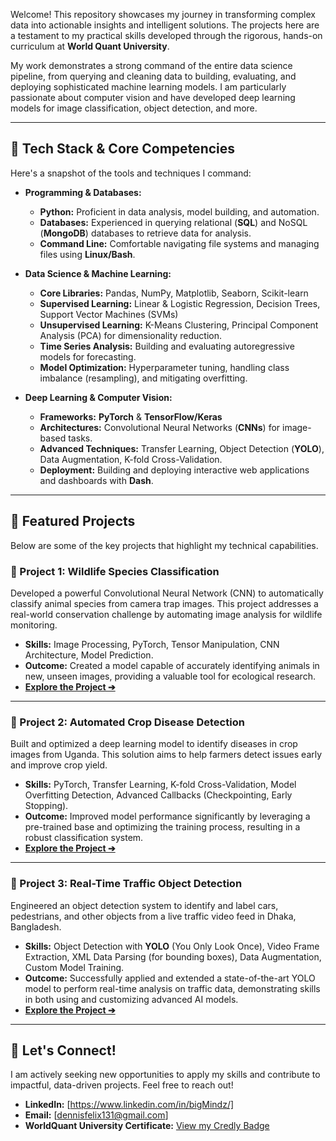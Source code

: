 Welcome\! This repository showcases my journey in transforming complex data into actionable insights and intelligent solutions. The projects here are a testament to my practical skills developed through the rigorous, hands-on curriculum at **World Quant University**.

My work demonstrates a strong command of the entire data science pipeline, from querying and cleaning data to building, evaluating, and deploying sophisticated machine learning models. I am particularly passionate about computer vision and have developed deep learning models for image classification, object detection, and more.

-----

## 🔧 Tech Stack & Core Competencies

Here's a snapshot of the tools and techniques I command:

  * **Programming & Databases:**

      * **Python:** Proficient in data analysis, model building, and automation.
      * **Databases:** Experienced in querying relational (**SQL**) and NoSQL (**MongoDB**) databases to retrieve data for analysis.
      * **Command Line:** Comfortable navigating file systems and managing files using **Linux/Bash**.

  * **Data Science & Machine Learning:**

      * **Core Libraries:** Pandas, NumPy, Matplotlib, Seaborn, Scikit-learn
      * **Supervised Learning:** Linear & Logistic Regression, Decision Trees, Support Vector Machines (SVMs)
      * **Unsupervised Learning:** K-Means Clustering, Principal Component Analysis (PCA) for dimensionality reduction.
      * **Time Series Analysis:** Building and evaluating autoregressive models for forecasting.
      * **Model Optimization:** Hyperparameter tuning, handling class imbalance (resampling), and mitigating overfitting.

  * **Deep Learning & Computer Vision:**

      * **Frameworks:** **PyTorch** & **TensorFlow/Keras**
      * **Architectures:** Convolutional Neural Networks (**CNNs**) for image-based tasks.
      * **Advanced Techniques:** Transfer Learning, Object Detection (**YOLO**), Data Augmentation, K-fold Cross-Validation.
      * **Deployment:** Building and deploying interactive web applications and dashboards with **Dash**.

-----

## 🚀 Featured Projects

Below are some of the key projects that highlight my technical capabilities.

### 📸 Project 1: Wildlife Species Classification

Developed a powerful Convolutional Neural Network (CNN) to automatically classify animal species from camera trap images. This project addresses a real-world conservation challenge by automating image analysis for wildlife monitoring.

  * **Skills:** Image Processing, PyTorch, Tensor Manipulation, CNN Architecture, Model Prediction.
  * **Outcome:** Created a model capable of accurately identifying animals in new, unseen images, providing a valuable tool for ecological research.
  * **[Explore the Project ➔](https://github.com/Dennis-Ladan/Data-Science/tree/main/Deep%20Learning%20for%20Computer%20Vision%20-%20WQU/Project%201%3A%20Wildlife%20Conservation%20in%20C%C3%B4te%20d'Ivoire)**

-----

### 🌿 Project 2: Automated Crop Disease Detection

Built and optimized a deep learning model to identify diseases in crop images from Uganda. This solution aims to help farmers detect issues early and improve crop yield.

  * **Skills:** PyTorch, Transfer Learning, K-fold Cross-Validation, Model Overfitting Detection, Advanced Callbacks (Checkpointing, Early Stopping).
  * **Outcome:** Improved model performance significantly by leveraging a pre-trained base and optimizing the training process, resulting in a robust classification system.
  * **[Explore the Project ➔](https://github.com/Dennis-Ladan/Data-Science/tree/main/Deep%20Learning%20for%20Computer%20Vision%20-%20WQU/Project%202:%20Crop%20Disease%20in%20Uganda)**

-----

### 🚗 Project 3: Real-Time Traffic Object Detection

Engineered an object detection system to identify and label cars, pedestrians, and other objects from a live traffic video feed in Dhaka, Bangladesh.

  * **Skills:** Object Detection with **YOLO** (You Only Look Once), Video Frame Extraction, XML Data Parsing (for bounding boxes), Data Augmentation, Custom Model Training.
  * **Outcome:** Successfully applied and extended a state-of-the-art YOLO model to perform real-time analysis on traffic data, demonstrating skills in both using and customizing advanced AI models.
  * **[Explore the Project ➔](https://github.com/Dennis-Ladan/Data-Science/tree/main/Deep%20Learning%20for%20Computer%20Vision%20-%20WQU/Project%203:%20Traffic%20Monitoring%20in%20Bangladesh)**

-----

## 🤝 Let's Connect\!

I am actively seeking new opportunities to apply my skills and contribute to impactful, data-driven projects. Feel free to reach out\!

  * **LinkedIn:** [https://www.linkedin.com/in/bigMindz/]
  * **Email:** [dennisfelix131@gmail.com]
  * **WorldQuant University Certificate:** [View my Credly Badge](https://www.credly.com/badges/7e88c1dd-1508-4ca2-9345-45982c0e80a3/linked_in_profile)
